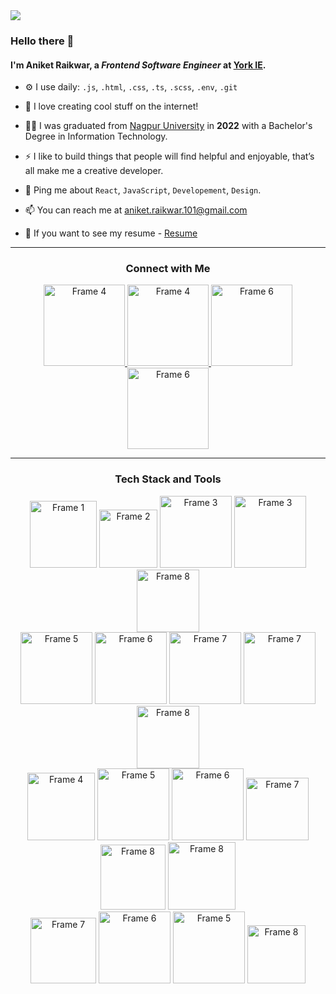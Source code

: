 <picture>
 <source media="(prefers-color-scheme: dark)" srcset="https://github.com/aniket-raikwar-dev/aniket-raikwar-dev/assets/65860069/a0d5fff7-effc-45dc-96a8-a35d88754bc6">
 <source media="(prefers-color-scheme: light)" srcset="https://github.com/aniket-raikwar-dev/aniket-raikwar-dev/assets/65860069/82124f10-658e-4185-aeb7-a5f06f9bca72">
 <img src="https://github.com/aniket-raikwar-dev/aniket-raikwar-dev/assets/65860069/a0d5fff7-effc-45dc-96a8-a35d88754bc6">
</picture>



### Hello there 👋

#### I'm Aniket Raikwar, a *Frontend Software Engineer* at [York IE](https://york.ie/).



- ⚙️ I use daily: `.js`, `.html`, `.css`, `.ts`, `.scss`, `.env`, `.git`
  
- 🌱 I love creating cool stuff on the internet!
  
- 👨‍💻 I was graduated from [Nagpur University](https://www.tgpcet.com/) in **2022** with a Bachelor's Degree in Information Technology.

- ⚡ I like to build things that people will find helpful and enjoyable, that’s all make me a creative developer.

- 💬 Ping me about `React`, `JavaScript`, `Developement`, `Design`.

- 📫 You can reach me at [aniket.raikwar.101@gmail.com](aniket.raikwar.101@gmail.com)

- 📄 If you want to see my resume - [Resume](aniket.raikwar.101@gmail.com)

<hr>

<h3 align="center">Connect with Me</h3>

<div align="center">


<picture>
 <source media="(prefers-color-scheme: dark)" srcset="https://github.com/aniket-raikwar-dev/aniket-raikwar-dev/assets/65860069/64760ac3-b755-41f6-8d16-6da7166586ee">
 <source media="(prefers-color-scheme: light)" srcset="https://github.com/aniket-raikwar-dev/aniket-raikwar-dev/assets/65860069/a41ea40e-e4c9-48b6-ba41-191f69a6fda5">
 <a href="https://www.instagram.com/aniket.raikwar_/" target="_blank">
  <img src="https://github.com/aniket-raikwar-dev/aniket-raikwar-dev/assets/65860069/64760ac3-b755-41f6-8d16-6da7166586ee" alt="Frame 4" width="130"/>
</a>
</picture>

<picture>
 <source media="(prefers-color-scheme: dark)" srcset="https://github.com/aniket-raikwar-dev/aniket-raikwar-dev/assets/65860069/5640682a-ac42-4b96-b62f-38af04a95feb">
 <source media="(prefers-color-scheme: light)" srcset="https://github.com/aniket-raikwar-dev/aniket-raikwar-dev/assets/65860069/92ebd46f-af50-474e-828e-41a4278dafe1">
<a href="https://github.com/aniket-raikwar-dev" target="_blank">
  <img src="https://github.com/aniket-raikwar-dev/aniket-raikwar-dev/assets/65860069/5640682a-ac42-4b96-b62f-38af04a95feb" alt="Frame 4" width="130"/>
</a>
</picture>


<picture>
 <source media="(prefers-color-scheme: dark)" srcset="https://github.com/aniket-raikwar-dev/aniket-raikwar-dev/assets/65860069/df4342b8-4815-4f79-86fa-b8b37326f0f1">
 <source media="(prefers-color-scheme: light)" srcset="https://github.com/aniket-raikwar-dev/aniket-raikwar-dev/assets/65860069/b2e614c6-31dd-4c59-a895-fc7baef33fc7">
<a href="https://x.com/raikwar_101" target="_blank">
 <img src="https://github.com/aniket-raikwar-dev/aniket-raikwar-dev/assets/65860069/df4342b8-4815-4f79-86fa-b8b37326f0f1" alt="Frame 6" width="130"/>
</a>
</picture>

<picture>
 <source media="(prefers-color-scheme: dark)" srcset="https://github.com/aniket-raikwar-dev/aniket-raikwar-dev/assets/65860069/85692446-3876-4688-8914-e0e6e7dc337d">
 <source media="(prefers-color-scheme: light)" srcset="https://github.com/aniket-raikwar-dev/aniket-raikwar-dev/assets/65860069/6d939ead-1a1a-4c0e-a04a-2e953f1ca2c6">
<a href="https://medium.com/@aniket.raikwar.101" target="_blank">
 <img src="https://github.com/aniket-raikwar-dev/aniket-raikwar-dev/assets/65860069/85692446-3876-4688-8914-e0e6e7dc337d" alt="Frame 6" width="130"/>
</a>
</picture>
</div>

<hr>
<h3 align="center">Tech Stack and Tools</h3>
<div align="center">
  <picture>
 <source media="(prefers-color-scheme: dark)" srcset="https://github.com/aniket-raikwar-dev/aniket-raikwar-dev/assets/65860069/7b109308-96bf-43d8-8f63-07a53158707a">
 <source media="(prefers-color-scheme: light)" srcset="https://github.com/aniket-raikwar-dev/aniket-raikwar-dev/assets/65860069/39be129a-80fb-48d5-b9c8-48780c40fdf1">
 <img src="https://github.com/aniket-raikwar-dev/aniket-raikwar-dev/assets/65860069/7b109308-96bf-43d8-8f63-07a53158707a" alt="Frame 1" width="107"/>
</picture>

 <picture>
 <source media="(prefers-color-scheme: dark)" srcset="https://github.com/aniket-raikwar-dev/aniket-raikwar-dev/assets/65860069/9e46f89b-e324-47b3-82e6-758d1a5730db">
 <source media="(prefers-color-scheme: light)" srcset="https://github.com/aniket-raikwar-dev/aniket-raikwar-dev/assets/65860069/7df3b3e5-c0fb-4b5b-9fe7-816af6a1d0ac">
 <img src="https://github.com/aniket-raikwar-dev/aniket-raikwar-dev/assets/65860069/9e46f89b-e324-47b3-82e6-758d1a5730db" alt="Frame 2" width="93"/>
</picture>
 
 <picture>
 <source media="(prefers-color-scheme: dark)" srcset="https://github.com/aniket-raikwar-dev/aniket-raikwar-dev/assets/65860069/14c29aed-d4ed-46bf-8c29-2db14e2ce73e">
 <source media="(prefers-color-scheme: light)" srcset="https://github.com/aniket-raikwar-dev/aniket-raikwar-dev/assets/65860069/bdd62d40-68b5-46e2-aa69-2b88c452ef0a">
  <img src="https://github.com/aniket-raikwar-dev/aniket-raikwar-dev/assets/65860069/14c29aed-d4ed-46bf-8c29-2db14e2ce73e" alt="Frame 3" width="115"/>
</picture>

 <picture>
 <source media="(prefers-color-scheme: dark)" srcset="https://github.com/aniket-raikwar-dev/aniket-raikwar-dev/assets/65860069/6a75a946-562b-4495-8b95-293d34c558a5">
 <source media="(prefers-color-scheme: light)" srcset="https://github.com/aniket-raikwar-dev/aniket-raikwar-dev/assets/65860069/64cb8bf1-ab77-448b-8b1a-bc0886a7794b">
   <img src="https://github.com/aniket-raikwar-dev/aniket-raikwar-dev/assets/65860069/6a75a946-562b-4495-8b95-293d34c558a5" alt="Frame 3" width="115"/>
</picture>

 <picture>
 <source media="(prefers-color-scheme: dark)" srcset="https://github.com/aniket-raikwar-dev/aniket-raikwar-dev/assets/65860069/944bccfd-7cdc-462c-83c3-f46ee998435e">
 <source media="(prefers-color-scheme: light)" srcset="https://github.com/aniket-raikwar-dev/aniket-raikwar-dev/assets/65860069/08f1dac3-0c6c-4805-892e-84455c631ebf">
  <img src="https://github.com/aniket-raikwar-dev/aniket-raikwar-dev/assets/65860069/944bccfd-7cdc-462c-83c3-f46ee998435e" alt="Frame 8" width="100"/>
</picture>

</div>

<div align="center">

 <picture>
 <source media="(prefers-color-scheme: dark)" srcset="https://github.com/aniket-raikwar-dev/aniket-raikwar-dev/assets/65860069/9331e325-000d-4ec2-a6a5-8053876fd92a">
 <source media="(prefers-color-scheme: light)" srcset="https://github.com/aniket-raikwar-dev/aniket-raikwar-dev/assets/65860069/cc0a75af-74e0-4d8b-a7f4-9143e8945693">
  <img src="https://github.com/aniket-raikwar-dev/aniket-raikwar-dev/assets/65860069/9331e325-000d-4ec2-a6a5-8053876fd92a" alt="Frame 5" width="115"/>
</picture>

 <picture>
 <source media="(prefers-color-scheme: dark)" srcset="https://github.com/aniket-raikwar-dev/aniket-raikwar-dev/assets/65860069/9180675a-435d-4a6b-a279-3561cf35b655">
 <source media="(prefers-color-scheme: light)" srcset="https://github.com/aniket-raikwar-dev/aniket-raikwar-dev/assets/65860069/15b98438-1344-4692-b290-36f0709b343a">
   <img src="https://github.com/aniket-raikwar-dev/aniket-raikwar-dev/assets/65860069/9180675a-435d-4a6b-a279-3561cf35b655" alt="Frame 6" width="115"/>
</picture>



 <picture>
 <source media="(prefers-color-scheme: dark)" srcset="https://github.com/aniket-raikwar-dev/aniket-raikwar-dev/assets/65860069/e3029f4e-1652-4925-961e-956b3fe32eb7">
 <source media="(prefers-color-scheme: light)" srcset="https://github.com/aniket-raikwar-dev/aniket-raikwar-dev/assets/65860069/b564a05b-7933-4d7a-b6f6-ee7c44c64a54">
  <img src="https://github.com/aniket-raikwar-dev/aniket-raikwar-dev/assets/65860069/e3029f4e-1652-4925-961e-956b3fe32eb7" alt="Frame 7" width="115"/>
</picture>


  <picture>
 <source media="(prefers-color-scheme: dark)" srcset="https://github.com/aniket-raikwar-dev/aniket-raikwar-dev/assets/65860069/1e0df25b-bc2f-4f4e-b5e7-d3732e088ba9">
 <source media="(prefers-color-scheme: light)" srcset="https://github.com/aniket-raikwar-dev/aniket-raikwar-dev/assets/65860069/9bc9f650-09eb-4eae-b4b4-f00f46ecec41">
 <img src="https://github.com/aniket-raikwar-dev/aniket-raikwar-dev/assets/65860069/1e0df25b-bc2f-4f4e-b5e7-d3732e088ba9" alt="Frame 7" width="115"/>
</picture>

   <picture>
 <source media="(prefers-color-scheme: dark)" srcset="https://github.com/aniket-raikwar-dev/aniket-raikwar-dev/assets/65860069/e5b41fe9-3b62-4065-a8e3-986ab90cb921">
 <source media="(prefers-color-scheme: light)" srcset="https://github.com/aniket-raikwar-dev/aniket-raikwar-dev/assets/65860069/deb84133-6837-472c-83bb-135176cfb58c">
<img src="https://github.com/aniket-raikwar-dev/aniket-raikwar-dev/assets/65860069/e5b41fe9-3b62-4065-a8e3-986ab90cb921" alt="Frame 8" width="100"/>
</picture>

</div>



<div align="center">

<picture>
 <source media="(prefers-color-scheme: dark)" srcset="https://github.com/aniket-raikwar-dev/aniket-raikwar-dev/assets/65860069/40051c45-5bcd-472a-a57f-d3163833f229">
 <source media="(prefers-color-scheme: light)" srcset="https://github.com/aniket-raikwar-dev/aniket-raikwar-dev/assets/65860069/0c107f30-8d83-4ca5-9918-02c9f127bb6e">
  <img src="https://github.com/aniket-raikwar-dev/aniket-raikwar-dev/assets/65860069/40051c45-5bcd-472a-a57f-d3163833f229" alt="Frame 4" width="108"/>
</picture>


<picture>
 <source media="(prefers-color-scheme: dark)" srcset="https://github.com/aniket-raikwar-dev/aniket-raikwar-dev/assets/65860069/5eaa3880-621a-47c3-8fb4-e16508480e55">
 <source media="(prefers-color-scheme: light)" srcset="https://github.com/aniket-raikwar-dev/aniket-raikwar-dev/assets/65860069/1aadb9cc-a47a-459b-b445-25c9803b03a1">
 <img src="https://github.com/aniket-raikwar-dev/aniket-raikwar-dev/assets/65860069/5eaa3880-621a-47c3-8fb4-e16508480e55" alt="Frame 5" width="115"/>
</picture>

<picture>
 <source media="(prefers-color-scheme: dark)" srcset="https://github.com/aniket-raikwar-dev/aniket-raikwar-dev/assets/65860069/027f3e1e-abc4-4e37-94a7-313b6e15d8d7">
 <source media="(prefers-color-scheme: light)" srcset="https://github.com/aniket-raikwar-dev/aniket-raikwar-dev/assets/65860069/b5b018f6-139e-44f3-aaba-a18f3a963ef6">
 <img src="https://github.com/aniket-raikwar-dev/aniket-raikwar-dev/assets/65860069/027f3e1e-abc4-4e37-94a7-313b6e15d8d7" alt="Frame 6" width="115"/>
</picture>


 <picture>
 <source media="(prefers-color-scheme: dark)" srcset="https://github.com/aniket-raikwar-dev/aniket-raikwar-dev/assets/65860069/abb33909-64ae-4711-8bdd-d94e0888ef27">
 <source media="(prefers-color-scheme: light)" srcset="https://github.com/aniket-raikwar-dev/aniket-raikwar-dev/assets/65860069/16163734-4e90-43bf-8a4b-f41350609dc2">
  <img src="https://github.com/aniket-raikwar-dev/aniket-raikwar-dev/assets/65860069/abb33909-64ae-4711-8bdd-d94e0888ef27" alt="Frame 7" width="100"/>
</picture>


 <picture>
 <source media="(prefers-color-scheme: dark)" srcset="https://github.com/aniket-raikwar-dev/aniket-raikwar-dev/assets/65860069/6a7621ab-9acf-4e2c-8776-0c2ed9540c4e">
 <source media="(prefers-color-scheme: light)" srcset="https://github.com/aniket-raikwar-dev/aniket-raikwar-dev/assets/65860069/4d9a15a3-0c0f-4b9a-b68b-dd64cbd81533">
  <img src="https://github.com/aniket-raikwar-dev/aniket-raikwar-dev/assets/65860069/6a7621ab-9acf-4e2c-8776-0c2ed9540c4e" alt="Frame 8" width="104"/>
</picture>

 <picture>
 <source media="(prefers-color-scheme: dark)" srcset="https://github.com/aniket-raikwar-dev/aniket-raikwar-dev/assets/65860069/ce4f805d-58ed-41de-ba9c-7f76bd3919cd">
 <source media="(prefers-color-scheme: light)" srcset="https://github.com/aniket-raikwar-dev/aniket-raikwar-dev/assets/65860069/39c34453-fd5d-426f-ac58-40373c98e1e6">
  <img src="https://github.com/aniket-raikwar-dev/aniket-raikwar-dev/assets/65860069/ce4f805d-58ed-41de-ba9c-7f76bd3919cd" alt="Frame 8" width="108"/>
</picture>

</div>



<div align="center">

 <picture>
 <source media="(prefers-color-scheme: dark)" srcset="https://github.com/aniket-raikwar-dev/aniket-raikwar-dev/assets/65860069/deaa2cf6-b270-4501-96e0-f85c5776743f">
 <source media="(prefers-color-scheme: light)" srcset="https://github.com/aniket-raikwar-dev/aniket-raikwar-dev/assets/65860069/9eae5157-0818-4021-be88-7103911a47f1">
  <img src="https://github.com/aniket-raikwar-dev/aniket-raikwar-dev/assets/65860069/deaa2cf6-b270-4501-96e0-f85c5776743f" alt="Frame 7" width="105"/>
</picture>

 <picture>
 <source media="(prefers-color-scheme: dark)" srcset="https://github.com/aniket-raikwar-dev/aniket-raikwar-dev/assets/65860069/94d08973-bf56-4b58-97c7-d236427728d5">
 <source media="(prefers-color-scheme: light)" srcset="https://github.com/aniket-raikwar-dev/aniket-raikwar-dev/assets/65860069/6a227f1e-5b94-455b-892e-dc0af149dd7a">
  <img src="https://github.com/aniket-raikwar-dev/aniket-raikwar-dev/assets/65860069/94d08973-bf56-4b58-97c7-d236427728d5" alt="Frame 6" width="115"/>
</picture>

 <picture>
 <source media="(prefers-color-scheme: dark)" srcset="https://github.com/aniket-raikwar-dev/aniket-raikwar-dev/assets/65860069/74de20e4-ed73-475d-abb0-c03b7b531802">
 <source media="(prefers-color-scheme: light)" srcset="https://github.com/aniket-raikwar-dev/aniket-raikwar-dev/assets/65860069/5d448e42-fe42-4ecf-818f-7bf96eb4061b">
  <img src="https://github.com/aniket-raikwar-dev/aniket-raikwar-dev/assets/65860069/74de20e4-ed73-475d-abb0-c03b7b531802" alt="Frame 5" width="115"/>
</picture>

 <picture>
 <source media="(prefers-color-scheme: dark)" srcset="https://github.com/aniket-raikwar-dev/aniket-raikwar-dev/assets/65860069/e0b5863d-cb5b-48f2-84d9-3b0e38af6335">
 <source media="(prefers-color-scheme: light)" srcset="https://github.com/aniket-raikwar-dev/aniket-raikwar-dev/assets/65860069/18ba1537-be1d-4ce2-8db1-4b13ed36f155">
   <img src="https://github.com/aniket-raikwar-dev/aniket-raikwar-dev/assets/65860069/e0b5863d-cb5b-48f2-84d9-3b0e38af6335" alt="Frame 8" width="93"/>
</picture>

</div>


